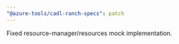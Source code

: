 ```yaml
---
"@azure-tools/cadl-ranch-specs": patch
---
```


Fixed resource-manager/resources mock implementation.
